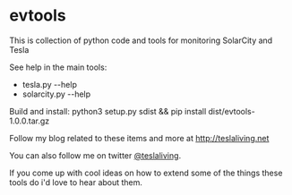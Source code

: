 # evtools
This is collection of python code and tools for monitoring SolarCity and Tesla

See help in the main tools:
* tesla.py --help
* solarcity.py --help
    
Build and install:
python3 setup.py sdist && pip install dist/evtools-1.0.0.tar.gz 

Follow my blog related to these items and more at http://teslaliving.net

You can also follow me on twitter [@teslaliving](http://www.twitter.com/teslaliving "@teslaliving").

If you come up with cool ideas on how to extend some of the things these tools do i'd love to hear about them.

